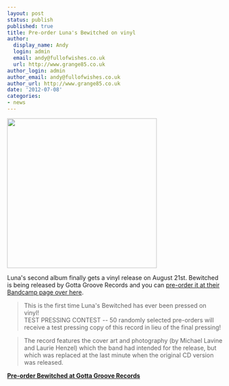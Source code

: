 ```yaml
---
layout: post
status: publish
published: true
title: Pre-order Luna's Bewitched on vinyl
author:
  display_name: Andy
  login: admin
  email: andy@fullofwishes.co.uk
  url: http://www.grange85.co.uk
author_login: admin
author_email: andy@fullofwishes.co.uk
author_url: http://www.grange85.co.uk
date: '2012-07-08'
categories:
- news
---
```

<p><img alt="" src="https://media.fullofwishes.co.uk/02-luna/sleeves/bewitched-LP.jpg" title="Bewitched - Luna" class="aligncenter" width="350" height="350" /></p>
<p>Luna's second album finally gets a vinyl release on August 21st. Bewitched is being released by Gotta Groove Records and you can <a href="http://gottagrooverecords.bandcamp.com/album/luna-bewitched-on-vinyl">pre-order it at their Bandcamp page over here</a>.</p>
<blockquote><p>This is the first time Luna's Bewitched has ever been pressed on vinyl!<br />
TEST PRESSING CONTEST -- 50 randomly selected pre-orders will receive a test pressing copy of this record in lieu of the final pressing! </p></blockquote>
<blockquote><p>The record features the cover art and photography (by Michael Lavine and Laurie Henzel) which the band had intended for the release, but which was replaced at the last minute when the original CD version was released. </p></blockquote>
<p><strong><a href="http://gottagrooverecords.bandcamp.com/album/luna-bewitched-on-vinyl">Pre-order Bewitched at Gotta Groove Records</a></strong></p>
